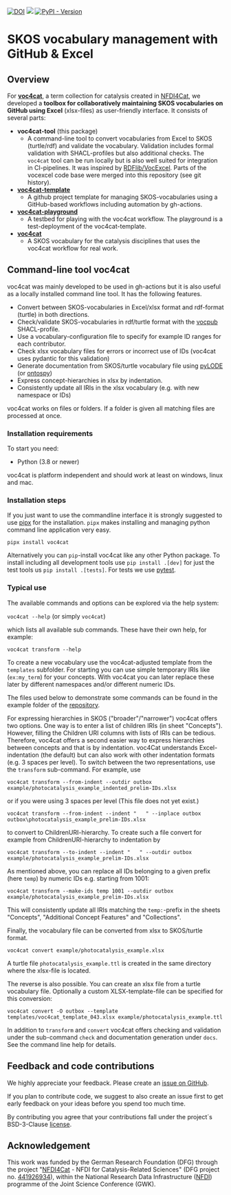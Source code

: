 [![DOI](https://zenodo.org/badge/598213054.svg)](https://zenodo.org/badge/latestdoi/598213054)
[![](https://github.com/nfdi4cat/voc4cat-tool/workflows/CI/badge.svg)](https://github.com/nfdi4cat/voc4cat-tool/actions)
[![PyPI - Version](https://img.shields.io/pypi/v/voc4cat)](https://pypi.org/project/voc4cat)

# SKOS vocabulary management with GitHub & Excel

## Overview

For **[voc4cat](https://github.com/nfdi4cat/voc4cat)**, a term collection for catalysis created in [NFDI4Cat](https://www.nfdi4cat.org), we developed a **toolbox for collaboratively maintaining SKOS vocabularies on GitHub using Excel** (xlsx-files) as user-friendly interface. It consists of several parts:

- **voc4cat-tool** (this package)
  - A command-line tool to convert vocabularies from Excel to SKOS (turtle/rdf) and validate the vocabulary. Validation includes formal validation with SHACL-profiles but also additional checks. The `voc4cat` tool can be run locally but is also well suited for integration in CI-pipelines. It was inspired by [RDFlib/VocExcel](https://github.com/nfdi4cat/VocExcel). Parts of the vocexcel code base were merged into this repository (see git history).
- **[voc4cat-template](https://github.com/nfdi4cat/voc4cat-template)**
  - A github project template for managing SKOS-vocabularies using a GitHub-based workflows including automation by gh-actions.
- **[voc4cat-playground](https://github.com/nfdi4cat/voc4cat-playground)**
  - A testbed for playing with the voc4cat workflow. The playground is a test-deployment of the voc4cat-template.
- **[voc4cat](https://github.com/nfdi4cat/voc4cat)**
  - A SKOS vocabulary for the catalysis disciplines that uses the voc4cat workflow for real work.

## Command-line tool voc4cat

voc4cat was mainly developed to be used in gh-actions but it is also useful as a locally installed command line tool. It has the following features.

- Convert between SKOS-vocabularies in Excel/xlsx format and rdf-format (turtle) in both directions.
- Check/validate SKOS-vocabularies in rdf/turtle format with the [vocpub](https://w3id.org/profile/vocpub) SHACL-profile.
- Use a vocabulary-configuration file to specify for example ID ranges for each contributor.
- Check xlsx vocabulary files for errors or incorrect use of IDs (voc4cat uses pydantic for this validation)
- Generate documentation from SKOS/turtle vocabulary file using [pyLODE](https://github.com/RDFLib/pyLODE) (or [ontospy](http://lambdamusic.github.io/Ontospy/))
- Express concept-hierarchies in xlsx by indentation.
- Consistently update all IRIs in the xlsx vocabulary (e.g. with new namespace or IDs)

voc4cat works on files or folders. If a folder is given all matching files are processed at once.

### Installation requirements

To start you need:

- Python (3.8 or newer)

voc4cat is platform independent and should work at least on windows, linux and mac.

### Installation steps

If you just want to use the commandline interface it is strongly suggested to use [pipx](https://pypa.github.io/pipx/) for the installation. `pipx` makes installing and managing python command line application very easy.

`pipx install voc4cat`

Alternatively you can `pip`-install voc4cat like any other Python package.
To install including all development tools use `pip install .[dev]` for just the test tools us `pip install .[tests]`. For tests we use [pytest](https://docs.pytest.org).

### Typical use

The available commands and options can be explored via the help system:

`voc4cat --help` (or simply `voc4cat`)

which lists all available sub commands. These have their own help, for example:

`voc4cat transform --help`

To create a new vocabulary use the voc4cat-adjusted template from the `templates` subfolder.
For starting you can use simple temporary IRIs like (`ex:my_term`) for your concepts.
With voc4cat you can later replace these later by different namespaces and/or different numeric IDs.

The files used below to demonstrate some commands can be found in the example folder of the [repository](https://github.com/nfdi4cat/voc4cat-tool/).

For expressing hierarchies in SKOS ("broader"/"narrower") voc4cat offers two options. One way is to enter a list of children IRIs  (in sheet "Concepts"). However, filling the Children URI columns with lists of IRIs can be tedious. Therefore, voc4cat offers a second easier way to express hierarchies between concepts and that is by indentation. voc4Cat understands Excel-indentation (the default) but can also work with other indentation formats (e.g. 3 spaces per level). To switch between the two representations, use the `transform` sub-command. For example, use

`voc4cat transform --from-indent --outdir outbox example/photocatalysis_example_indented_prelim-IDs.xlsx`

or if you were using 3 spaces per level (This file does not yet exist.)

`voc4cat transform --from-indent --indent "   " --inplace outbox outbox\photocatalysis_example_prelim-IDs.xlsx`

to convert to ChildrenURI-hierarchy. To create such a file convert for example from ChildrenURI-hierarchy to indentation by

`voc4cat transform --to-indent --indent "   " --outdir outbox example/photocatalysis_example_prelim-IDs.xlsx`

As mentioned above, you can replace all IDs belonging to a given prefix (here `temp`) by numeric IDs e.g. starting from 1001:

`voc4cat transform --make-ids temp 1001 --outdir outbox example/photocatalysis_example_prelim-IDs.xlsx`

This will consistently update all IRIs matching the `temp:`-prefix in the sheets "Concepts", "Additional Concept Features" and "Collections".

Finally, the vocabulary file can be converted from xlsx to SKOS/turtle format.

`voc4cat convert example/photocatalysis_example.xlsx`

A turtle file `photocatalysis_example.ttl` is created in the same directory where the xlsx-file is located.

The reverse is also possible. You can create an xlsx file from a turtle vocabulary file.
Optionally a custom XLSX-template-file can be specified for this conversion:

`voc4cat convert -O outbox --template templates/voc4cat_template_043.xlsx example/photocatalysis_example.ttl`

In addition to `transform` and `convert` voc4cat offers checking and validation under the sub-command `check` and documentation generation under `docs`.
See the command line help for details.

## Feedback and code contributions

We highly appreciate your feedback. Please create an [issue on GitHub](https://github.com/nfdi4cat/voc4cat-tool/issues).

If you plan to contribute code, we suggest to also create an issue first to get early feedback on your ideas before you spend too much time.

By contributing you agree that your contributions fall under the project´s BSD-3-Clause [license](LICENSE).

## Acknowledgement

This work was funded by the German Research Foundation (DFG) through the project "[NFDI4Cat](https://www.nfdi4cat.org) - NFDI for Catalysis-Related Sciences" (DFG project no. [441926934](https://gepris.dfg.de/gepris/projekt/441926934)), within the National Research Data Infrastructure ([NFDI](https://www.nfdi.de)) programme of the Joint Science Conference (GWK).
